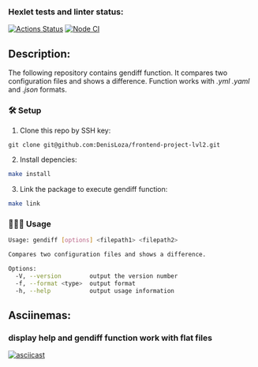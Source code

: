 ### Hexlet tests and linter status:
[![Actions Status](https://github.com/DenisLoza/frontend-project-lvl2/workflows/hexlet-check/badge.svg)](https://github.com/DenisLoza/frontend-project-lvl2/actions/workflows/hexlet-check.yml)
[![Node CI](https://github.com/DenisLoza/frontend-project-lvl2/actions/workflows/CI-tests/badge.svg)](https://github.com/DenisLoza/frontend-project-lvl2/actions/workflows/CI-tests.yml)

## Description:

The following repository contains gendiff function. It compares two configuration files and shows a difference. Function works with *.yml* *.yaml* and *.json* formats.

### 🛠️ Setup

1) Clone this repo by SSH key:

```
git clone git@github.com:DenisLoza/frontend-project-lvl2.git
```

2) Install depencies:

```sh
make install
```

3) Link the package to execute gendiff function:

```sh
make link
```

### 👩🏻‍💻 Usage

```sh
Usage: gendiff [options] <filepath1> <filepath2>

Compares two configuration files and shows a difference.

Options:
  -V, --version        output the version number
  -f, --format <type>  output format
  -h, --help           output usage information  
```

## Asciinemas:
### display help and gendiff function work with flat files
[![asciicast](https://asciinema.org/a/6MLuvd5Gj2VTDuiZ4Otm6ivn4.svg)](https://asciinema.org/a/6MLuvd5Gj2VTDuiZ4Otm6ivn4)
